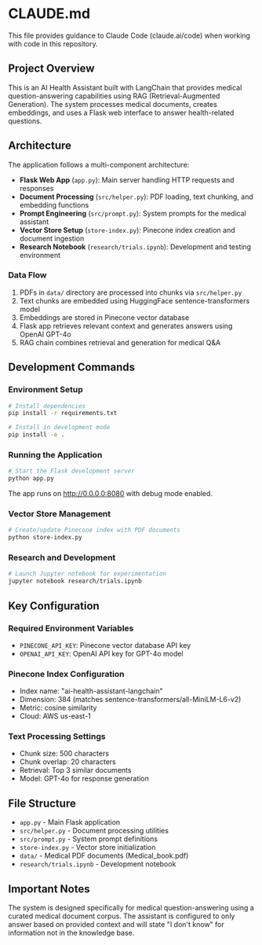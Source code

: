 # CLAUDE.md

This file provides guidance to Claude Code (claude.ai/code) when working with code in this repository.

## Project Overview

This is an AI Health Assistant built with LangChain that provides medical question-answering capabilities using RAG (Retrieval-Augmented Generation). The system processes medical documents, creates embeddings, and uses a Flask web interface to answer health-related questions.

## Architecture

The application follows a multi-component architecture:

- **Flask Web App** (`app.py`): Main server handling HTTP requests and responses
- **Document Processing** (`src/helper.py`): PDF loading, text chunking, and embedding functions
- **Prompt Engineering** (`src/prompt.py`): System prompts for the medical assistant
- **Vector Store Setup** (`store-index.py`): Pinecone index creation and document ingestion
- **Research Notebook** (`research/trials.ipynb`): Development and testing environment

### Data Flow
1. PDFs in `data/` directory are processed into chunks via `src/helper.py`
2. Text chunks are embedded using HuggingFace sentence-transformers model
3. Embeddings are stored in Pinecone vector database
4. Flask app retrieves relevant context and generates answers using OpenAI GPT-4o
5. RAG chain combines retrieval and generation for medical Q&A

## Development Commands

### Environment Setup
```bash
# Install dependencies
pip install -r requirements.txt

# Install in development mode
pip install -e .
```

### Running the Application
```bash
# Start the Flask development server
python app.py
```
The app runs on http://0.0.0.0:8080 with debug mode enabled.

### Vector Store Management
```bash
# Create/update Pinecone index with PDF documents
python store-index.py
```

### Research and Development
```bash
# Launch Jupyter notebook for experimentation
jupyter notebook research/trials.ipynb
```

## Key Configuration

### Required Environment Variables
- `PINECONE_API_KEY`: Pinecone vector database API key
- `OPENAI_API_KEY`: OpenAI API key for GPT-4o model

### Pinecone Index Configuration
- Index name: "ai-health-assistant-langchain"
- Dimension: 384 (matches sentence-transformers/all-MiniLM-L6-v2)
- Metric: cosine similarity
- Cloud: AWS us-east-1

### Text Processing Settings
- Chunk size: 500 characters
- Chunk overlap: 20 characters
- Retrieval: Top 3 similar documents
- Model: GPT-4o for response generation

## File Structure

- `app.py` - Main Flask application
- `src/helper.py` - Document processing utilities
- `src/prompt.py` - System prompt definitions
- `store-index.py` - Vector store initialization
- `data/` - Medical PDF documents (Medical_book.pdf)
- `research/trials.ipynb` - Development notebook

## Important Notes

The system is designed specifically for medical question-answering using a curated medical document corpus. The assistant is configured to only answer based on provided context and will state "I don't know" for information not in the knowledge base.